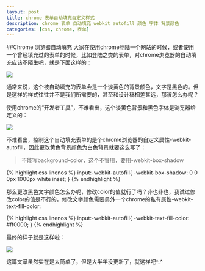 ```yaml
---
layout: post
title: chrome 表单自动填充自定义样式
description: chrome 表单 自动填充 webkit autofill 颜色 字体 背景颜色
categories: [css, chrome, 表单]
---
```


##Chrome 浏览器自动填充
大家在使用chrome登陆一个网站的时候，或者使用一个曾经填充过的表单的时候，比如登陆之类的表单，对chrome浏览器的自动填充应该不陌生吧，就是下面这样的：

<img src="http://woaixiangbao.github.io/demo/20151216/autofill.jpg" />

通常来说，这个被自动填充的表单会是一个淡黄色的背景颜色，文字是黑色的。但是这样的样式往往并不是我们所需要的，甚至和设计稿相差甚远，那该怎么办呢？

使用chrome的“开发者工具”，不难看出，这个淡黄色背景和黑色字体是浏览器给定义的：

<img src="http://woaixiangbao.github.io/demo/20151216/autofill2.jpg" />


不难看出，控制这个自动填充表单的是个chrome浏览器的自定义属性-webkit-autofill，因此更改黄色背景颜色为白色背景就要这么写了：

>不能写background-color，这个不管用，要用-webkit-box-shadow

{% highlight css linenos %}
input:-webkit-autofill{
    -webkit-box-shadow: 0 0 0px 1000px white inset;
}
{% endhighlight %}

那么更改黑色文字颜色怎么办呢，修改color的值就行了吗？非也非也，我试过修改color的值是不行的，修改文字颜色需要另外一个chrome的私有属性-webkit-text-flll-color:

{% highlight css linenos %}
input:-webkit-autofill{
    -webkit-text-fill-color: #ff0000;
}
{% endhighlight %}

最终的样子就是这样啦：

<img src="http://woaixiangbao.github.io/demo/20151216/autofill3.jpg" />

这篇文章虽然实在是太简单了，但是大半年没更新了，就这样吧^_^